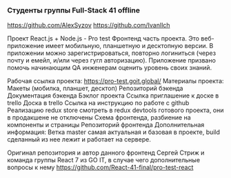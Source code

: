 ### Студенты группы Full-Stack 41 offline

https://github.com/AlexSyzov
https://github.com/IvanIlch

Проект React.js + Node.js - Pro test
Фронтенд часть проекта. Это веб-приложение имеет мобильную, планшетную и десктопную версии. В приложении можно зарегистрироваться, повторно логиниться (через почту и емейл, и/или через гугл авторизацию). Приложение призвано помочь начинающим QA инженерам оценить уровень своих знаний.

Рабочая ссылка проекта:
https://pro-test.goit.global/
Материалы проекта:
Макеты (мобилка, планшет, десктоп)
Репозиторий бэкенда
Документация бэкенда
Бэклог проекта
Ссылка приглашение к доске в trello
Доска в trello
Ссылка на инструкцию по работе с github
Реализацию redux store смотреть в redux devtools готового проекта, они в продакшене не отключены
Схема фронтенда, разбиение на компоненты и страницы
Репозиторий фронтенда
Дополнительная информация:
Ветка master самая актуальная и базовая в проекте, build сделанный из нее лежит и работает на сервере.

Оригинал репозитория и автор данного фронтенд Сергей Стриж и команда группы React 7 из GO IT, в случае чего дополнительные вопросы к нему
https://github.com/React-41-final/pro-test-react
